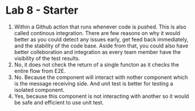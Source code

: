 # Lab 8 - Starter
1. Within a Github action that runs whenever code is pushed. This is also called continous integration. There are few reasons on why it would better as you could detect any issues early, get feed back immediately, and the stability of the code base. Aside from that, you could also have better colleboration and integration as every team member have the visibility of the test results.
2. No, it does not check the return of a single functon as it checks the entire flow from E2E.
3. No. Because the component will interact with nother component which is the message receiving side. And unit test is better for testing a isolated component.
4. Yes, because this component is not interacting with another so it would be safe and efficient to use unit test.